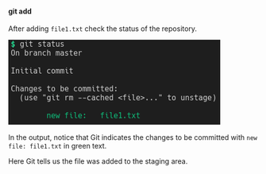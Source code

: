 #### git add

After adding `file1.txt` check the status of the repository.

![git-add](slides/git-workflow/images/git-add-01.png)

In the output, notice that Git indicates the changes to be committed with `new file: file1.txt` in green text.

Here Git tells us the file was added to the staging area.
